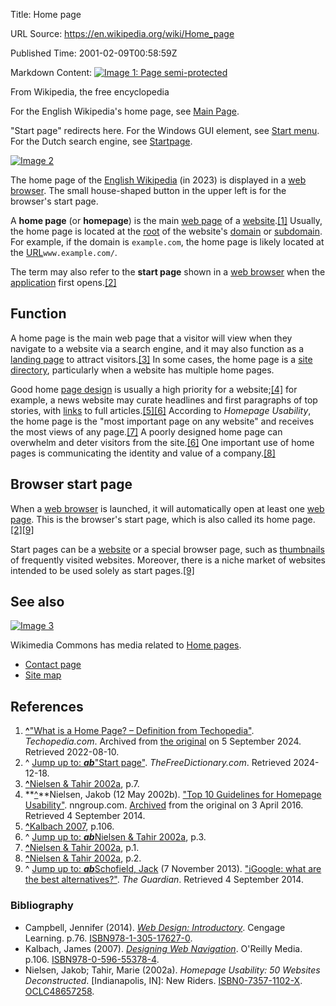 Title: Home page

URL Source: https://en.wikipedia.org/wiki/Home_page

Published Time: 2001-02-09T00:58:59Z

Markdown Content:
[![Image 1: Page semi-protected](https://upload.wikimedia.org/wikipedia/en/thumb/1/1b/Semi-protection-shackle.svg/20px-Semi-protection-shackle.svg.png)](https://en.wikipedia.org/wiki/Wikipedia:Protection_policy#semi "This article is semi-protected until June 29, 2027 at 17:53 UTC.")

From Wikipedia, the free encyclopedia

For the English Wikipedia's home page, see [Main Page](https://en.wikipedia.org/wiki/Main_Page "Main Page").

"Start page" redirects here. For the Windows GUI element, see [Start menu](https://en.wikipedia.org/wiki/Start_menu "Start menu"). For the Dutch search engine, see [Startpage](https://en.wikipedia.org/wiki/Startpage "Startpage").

[![Image 2](https://upload.wikimedia.org/wikipedia/commons/thumb/6/68/English_Wikipedia_home_screen_in_browser.png/250px-English_Wikipedia_home_screen_in_browser.png)](https://en.wikipedia.org/wiki/File:English_Wikipedia_home_screen_in_browser.png)

The home page of the [English Wikipedia](https://en.wikipedia.org/wiki/English_Wikipedia "English Wikipedia") (in 2023) is displayed in a [web browser](https://en.wikipedia.org/wiki/Web_browser "Web browser"). The small house-shaped button in the upper left is for the browser's start page.

A **home page** (or **homepage**) is the main [web page](https://en.wikipedia.org/wiki/Web_page "Web page") of a [website](https://en.wikipedia.org/wiki/Website "Website").[\[1\]](https://en.wikipedia.org/wiki/Home_page#cite_note-1) Usually, the home page is located at the [root](https://en.wikipedia.org/wiki/Root_directory "Root directory") of the website's [domain](https://en.wikipedia.org/wiki/Domain_name "Domain name") or [subdomain](https://en.wikipedia.org/wiki/Subdomain "Subdomain"). For example, if the domain is `example.com`, the home page is likely located at the [URL](https://en.wikipedia.org/wiki/URL "URL")`www.example.com/`.

The term may also refer to the **start page** shown in a [web browser](https://en.wikipedia.org/wiki/Web_browser "Web browser") when the [application](https://en.wikipedia.org/wiki/Application_software "Application software") first opens.[\[2\]](https://en.wikipedia.org/wiki/Home_page#cite_note-freedict-2)

Function
--------

A home page is the main web page that a visitor will view when they navigate to a website via a search engine, and it may also function as a [landing page](https://en.wikipedia.org/wiki/Landing_page "Landing page") to attract visitors.[\[3\]](https://en.wikipedia.org/wiki/Home_page#cite_note-FOOTNOTENielsenTahir2002a7-3) In some cases, the home page is a [site directory](https://en.wikipedia.org/wiki/Webserver_directory_index "Webserver directory index"), particularly when a website has multiple home pages.

Good home [page design](https://en.wikipedia.org/wiki/Web_design "Web design") is usually a high priority for a website;[\[4\]](https://en.wikipedia.org/wiki/Home_page#cite_note-nn-4) for example, a news website may curate headlines and first paragraphs of top stories, with [links](https://en.wikipedia.org/wiki/Hyperlink "Hyperlink") to full articles.[\[5\]](https://en.wikipedia.org/wiki/Home_page#cite_note-FOOTNOTEKalbach2007106-5)[\[6\]](https://en.wikipedia.org/wiki/Home_page#cite_note-FOOTNOTENielsenTahir2002a3-6) According to _Homepage Usability_, the home page is the "most important page on any website" and receives the most views of any page.[\[7\]](https://en.wikipedia.org/wiki/Home_page#cite_note-FOOTNOTENielsenTahir2002a1-7) A poorly designed home page can overwhelm and deter visitors from the site.[\[6\]](https://en.wikipedia.org/wiki/Home_page#cite_note-FOOTNOTENielsenTahir2002a3-6) One important use of home pages is communicating the identity and value of a company.[\[8\]](https://en.wikipedia.org/wiki/Home_page#cite_note-FOOTNOTENielsenTahir2002a2-8)

Browser start page
------------------

When a [web browser](https://en.wikipedia.org/wiki/Web_browser "Web browser") is launched, it will automatically open at least one [web page](https://en.wikipedia.org/wiki/Web_page "Web page"). This is the browser's start page, which is also called its home page.[\[2\]](https://en.wikipedia.org/wiki/Home_page#cite_note-freedict-2)[\[9\]](https://en.wikipedia.org/wiki/Home_page#cite_note-guardian-9)

Start pages can be a [website](https://en.wikipedia.org/wiki/Website "Website") or a special browser page, such as [thumbnails](https://en.wikipedia.org/wiki/Thumbnail "Thumbnail") of frequently visited websites. Moreover, there is a niche market of websites intended to be used solely as start pages.[\[9\]](https://en.wikipedia.org/wiki/Home_page#cite_note-guardian-9)

See also
--------

[![Image 3](https://upload.wikimedia.org/wikipedia/en/thumb/4/4a/Commons-logo.svg/40px-Commons-logo.svg.png)](https://en.wikipedia.org/wiki/File:Commons-logo.svg)

Wikimedia Commons has media related to [Home pages](https://commons.wikimedia.org/wiki/Category:Home_pages "commons:Category:Home pages").

*   [Contact page](https://en.wikipedia.org/wiki/Contact_page "Contact page")
*   [Site map](https://en.wikipedia.org/wiki/Site_map "Site map")

References
----------

1.   **[^](https://en.wikipedia.org/wiki/Home_page#cite_ref-1 "Jump up")**["What is a Home Page? – Definition from Techopedia"](https://web.archive.org/web/20240905231003/https://www.techopedia.com/definition/5172/home-page). _Techopedia.com_. Archived from [the original](http://www.techopedia.com/definition/5172/home-page) on 5 September 2024. Retrieved 2022-08-10.
2.   ^ [Jump up to: _**a**_](https://en.wikipedia.org/wiki/Home_page#cite_ref-freedict_2-0)[_**b**_](https://en.wikipedia.org/wiki/Home_page#cite_ref-freedict_2-1)["Start page"](https://www.thefreedictionary.com/Start+page). _TheFreeDictionary.com_. Retrieved 2024-12-18.
3.   **[^](https://en.wikipedia.org/wiki/Home_page#cite_ref-FOOTNOTENielsenTahir2002a7_3-0 "Jump up")**[Nielsen & Tahir 2002a](https://en.wikipedia.org/wiki/Home_page#CITEREFNielsenTahir2002a), p.7.
4.   **[^](https://en.wikipedia.org/wiki/Home_page#cite_ref-nn_4-0 "Jump up")**Nielsen, Jakob (12 May 2002b). ["Top 10 Guidelines for Homepage Usability"](http://www.nngroup.com/articles/top-ten-guidelines-for-homepage-usability/). nngroup.com. [Archived](https://web.archive.org/web/20160403052904/https://www.nngroup.com/articles/top-ten-guidelines-for-homepage-usability/) from the original on 3 April 2016. Retrieved 4 September 2014.
5.   **[^](https://en.wikipedia.org/wiki/Home_page#cite_ref-FOOTNOTEKalbach2007106_5-0 "Jump up")**[Kalbach 2007](https://en.wikipedia.org/wiki/Home_page#CITEREFKalbach2007), p.106.
6.   ^ [Jump up to: _**a**_](https://en.wikipedia.org/wiki/Home_page#cite_ref-FOOTNOTENielsenTahir2002a3_6-0)[_**b**_](https://en.wikipedia.org/wiki/Home_page#cite_ref-FOOTNOTENielsenTahir2002a3_6-1)[Nielsen & Tahir 2002a](https://en.wikipedia.org/wiki/Home_page#CITEREFNielsenTahir2002a), p.3.
7.   **[^](https://en.wikipedia.org/wiki/Home_page#cite_ref-FOOTNOTENielsenTahir2002a1_7-0 "Jump up")**[Nielsen & Tahir 2002a](https://en.wikipedia.org/wiki/Home_page#CITEREFNielsenTahir2002a), p.1.
8.   **[^](https://en.wikipedia.org/wiki/Home_page#cite_ref-FOOTNOTENielsenTahir2002a2_8-0 "Jump up")**[Nielsen & Tahir 2002a](https://en.wikipedia.org/wiki/Home_page#CITEREFNielsenTahir2002a), p.2.
9.   ^ [Jump up to: _**a**_](https://en.wikipedia.org/wiki/Home_page#cite_ref-guardian_9-0)[_**b**_](https://en.wikipedia.org/wiki/Home_page#cite_ref-guardian_9-1)[Schofield, Jack](https://en.wikipedia.org/wiki/Jack_Schofield_(journalist) "Jack Schofield (journalist)") (7 November 2013). ["iGoogle: what are the best alternatives?"](https://www.theguardian.com/technology/askjack/2013/nov/07/igoogle-alternatives). _The Guardian_. Retrieved 4 September 2014.

### Bibliography

*   Campbell, Jennifer (2014). [_Web Design: Introductory_](https://books.google.com/books?id=5IDAAgAAQBAJ&pg=PA76). Cengage Learning. p.76. [ISBN](https://en.wikipedia.org/wiki/ISBN_(identifier) "ISBN (identifier)")[978-1-305-17627-0](https://en.wikipedia.org/wiki/Special:BookSources/978-1-305-17627-0 "Special:BookSources/978-1-305-17627-0").
*   Kalbach, James (2007). [_Designing Web Navigation_](https://books.google.com/books?id=LC0cG-vFJbcC&pg=PA106). O'Reilly Media. p.106. [ISBN](https://en.wikipedia.org/wiki/ISBN_(identifier) "ISBN (identifier)")[978-0-596-55378-4](https://en.wikipedia.org/wiki/Special:BookSources/978-0-596-55378-4 "Special:BookSources/978-0-596-55378-4").
*   Nielsen, Jakob; Tahir, Marie (2002a). _Homepage Usability: 50 Websites Deconstructed_. [Indianapolis, IN]: New Riders. [ISBN](https://en.wikipedia.org/wiki/ISBN_(identifier) "ISBN (identifier)")[0-7357-1102-X](https://en.wikipedia.org/wiki/Special:BookSources/0-7357-1102-X "Special:BookSources/0-7357-1102-X"). [OCLC](https://en.wikipedia.org/wiki/OCLC_(identifier) "OCLC (identifier)")[48657258](https://search.worldcat.org/oclc/48657258).

